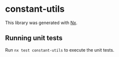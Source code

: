 # constant-utils

This library was generated with [Nx](https://nx.dev).

## Running unit tests

Run `nx test constant-utils` to execute the unit tests.
